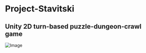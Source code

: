 # Project-Stavitski
## Unity 2D turn-based puzzle-dungeon-crawl game

![Image](https://github.com/SellBro/Project-Stavitski/blob/main/Assets/Sprites/Main%20Menu/Build%20Screenshot%202021.02.28%20-%2017.26.18.34.png)
